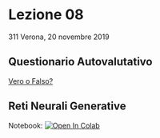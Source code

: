 # Lezione 08
311 Verona, 20 novembre 2019
## Questionario Autovalutativo
[Vero o Falso?](https://github.com/fmardero/MLedulife/blob/master/lesson_08/ML_survey.pdf)

## Reti Neurali Generative
Notebook: [![Open In Colab](https://colab.research.google.com/assets/colab-badge.svg)](https://colab.research.google.com/github/fmardero/MLedulife/blob/master/lesson_08/simple_GAN.ipynb)
